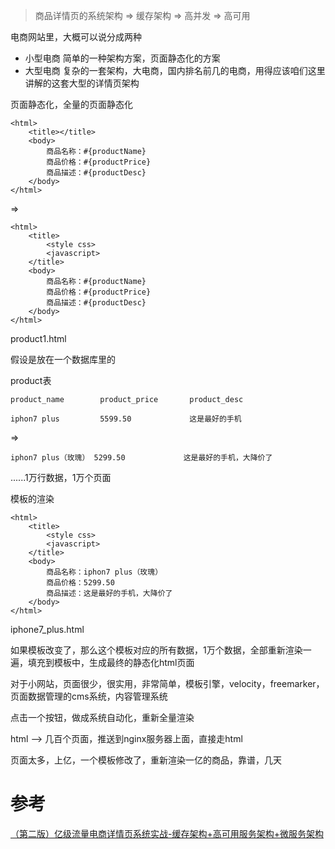 
> 商品详情页的系统架构 =>  缓存架构 => 高并发 => 高可用

电商网站里，大概可以说分成两种
- 小型电商
简单的一种架构方案，页面静态化的方案
- 大型电商
复杂的一套架构，大电商，国内排名前几的电商，用得应该咱们这里讲解的这套大型的详情页架构

页面静态化，全量的页面静态化
```
<html>
	<title></title>
	<body>
		商品名称：#{productName}
		商品价格：#{productPrice}
		商品描述：#{productDesc}
	</body>
</html>
```
=>
```
<html>
	<title>
		<style css>
		<javascript>
	</title>
	<body>
		商品名称：#{productName}
		商品价格：#{productPrice}
		商品描述：#{productDesc}
	</body>
</html>
```
product1.html


假设是放在一个数据库里的

product表
```
product_name		product_price		product_desc

iphon7 plus			5599.50				这是最好的手机
```
=>
```
iphon7 plus（玫瑰）	5299.50				这是最好的手机，大降价了
```
......1万行数据，1万个页面

模板的渲染

```
<html>
	<title>
		<style css>
		<javascript>
	</title>
	<body>
		商品名称：iphon7 plus（玫瑰）
		商品价格：5299.50	
		商品描述：这是最好的手机，大降价了
	</body>
</html>
```
iphone7_plus.html


如果模板改变了，那么这个模板对应的所有数据，1万个数据，全部重新渲染一遍，填充到模板中，生成最终的静态化html页面


对于小网站，页面很少，很实用，非常简单，模板引擎，velocity，freemarker，页面数据管理的cms系统，内容管理系统

点击一个按钮，做成系统自动化，重新全量渲染

html --> 几百个页面，推送到nginx服务器上面，直接走html


页面太多，上亿，一个模板修改了，重新渲染一亿的商品，靠谱，几天

# 参考
[（第二版）亿级流量电商详情页系统实战-缓存架构+高可用服务架构+微服务架构](https://www.roncoo.com/view/35)
